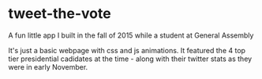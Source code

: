 # tweet-the-vote
A fun little app I built in the fall of 2015 while a student at General Assembly

It's just a basic webpage with css and js animations. It featured the 4 top tier presidential cadidates at the time - along with their twitter stats as they were in early November.
